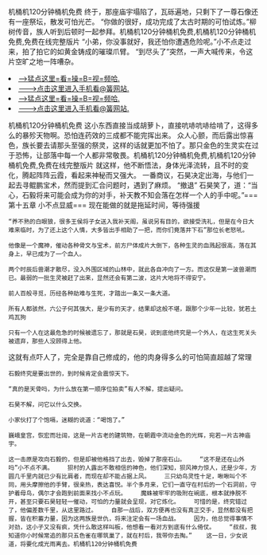 机桶机120分钟桶机免费    终于，那座庙宇塌陷了，瓦砾遍地，只剩下了一尊石像还有一座祭坛，散发可怕光芒。    “你做的很好，成功完成了太古时期的可怕试炼。”柳树传音，族人听到后顿时一起参拜。机桶机120分钟桶机免费,机桶机120分钟桶机免费,免费在线完整版片    “小弟，你没事就好，我还怕你遭遇危险呢。”小不点走过来，拍了拍它的如黄金铸成的璀璨爪臂。    “到尽头了”突然，一声大喊传来，令这片空旷之地一阵嘈杂。

<li><a href="http://cukzks302.sg925.xyz/#md_1026">-->猛点这里=看=操=B=视=频哈.</a></li>
<li><a href="http://cukzks302.sg925.xyz/#md_1026">--->点击这里进入手机看@簧网站.</a></li>





<li><a href="http://cukzks302.sg925.xyz/#md_1026">-->猛点这里=看=操=B=视=频哈.</a></li>
<li><a href="http://cukzks302.sg925.xyz/#md_1026">--->点击这里进入手机看@簧网站.</a></li>



机桶机120分钟桶机免费    这小东西直接当成胡萝卜，直接吭哧吭哧给啃了，这得多么的暴殄天物啊。恐怕连药效的三成都不能完挥出来。    众人心颤，而后露出惊喜色，族长要去请那头至强的祭灵，这样的话就更加不怕了。那只金色的生灵实在过于恐怖，让部落中每一个人都非常敬畏。机桶机120分钟桶机免费,机桶机120分钟桶机免费,免费在线完整版片    就这样，他不断悟法，身体光泽流转，且不时的变化，腾起阵阵云霞，看起来神秘而又强大。
一番商议，石昊决定出海，与他们一起去寻鲲鹏宝术，然而提到汇合问题时，遇到了麻烦。    “撤退”    石昊笑了，道：“当心，石毅将来可能会成为你的对手，补天教不知会落在怎样一个人的手中呢。”===第十五章 小不点显威===    现在能做的就是拖延时间，等待强援

    “养不熟的白眼狼，很多王侯将子女送入我补天阁，虽说另有目的，欲接受洗礼，但是在今日大难来临时，为了还上这个人情，大多皆出手相助了一把，而你们竟落井下石”那位长老怒吼。

    他像是一个魔神，催动各种骨文与宝术，前方尸体成片大倒下，各种生灵的血溅起很高，落在其身上，早已成为了一个血人。

    两个时辰后兽潮才散尽，没入外围区域的山林中，就此各自冲向了一方。而这仅是第一波兽潮而已。最弱的一批生灵被赶了出来，显然还会有第二波，这片大地将不得安宁。

    前人百般寻觅，历经各种劫难与生死，才踏出一条又一条大道。

    所有人都骇然，六公子何其强大，是少有的天才，结果却这般不堪，跟那个少年一比较，犹若土鸡瓦狗

    只有一个人在这最危急的时候被遗忘了，那就是石昊，说到底他终究是一个外人，在这生死关头被遗弃，那些人没顾得上他。

这就有点吓人了，完全是靠自己修成的，他的肉身得多么的可怕简直超越了常理

    石毅终究是要出世的，到时候肯定会震惊天下。

    “真的是天骨吗，为什么放在第一顺序位拍卖”有人不解，提出疑问。

    石昊不解，问它以什么交换。

    小家伙打了个饱嗝，迷糊的说道：“喝饱了。”

    巍峨皇宫，恢宏而壮阔，这是一片古老的建筑物，在朝霞中流动金色的光辉，宛若一片古神庙宇。

    这一击原是攻向石毅的，但是却被他格挡了出去，毁掉了那座石山。    “这不是还在山外吗”小不点不满。    狈村的人露出不敢相信的神色，他们深知，狈风神力惊人，还是少年，方圆几千里内就已少有比肩者，而现在却不能占据上风。    三只幼鸟灵性十足，啾啾叫个不同，用头摩擦他的手臂，很亲热，表达喜悦。半个多月来，它们一直守在村后的一个石洞前，守护着母鸟，偶尔才会跑到前面来找小不点玩。    魔蛛被牢牢的吸附在碗底，根本就挣脱不开，甚至只要石昊轻轻一催动，可怕的力量就会呈现，对它炼化。    可惜的是，终究错过了，他偏差数千里，从这里路过。    自那一战后，双方便再也没有真正交手，显然都没有把握，皆在积蓄力量，因为这两族是世仇，将来注定会有一场血战。    因为，他总觉得事情不对劲，这小子又没有疯，凭什么敢这样叫板，他想看一看对方到底有什么倚仗。    “叔叔，我知道你小时候常追的那只五色雀在哪筑巢了，就在村后，我带你去掏。”    这一日，少女说道，将要化成光雨离去。机桶机120分钟桶机免费
